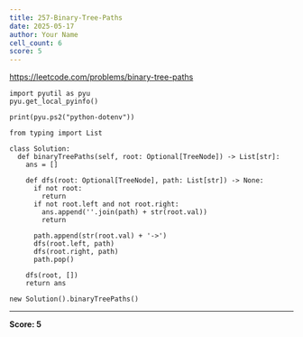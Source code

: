```yaml
---
title: 257-Binary-Tree-Paths
date: 2025-05-17
author: Your Name
cell_count: 6
score: 5
---
```


https://leetcode.com/problems/binary-tree-paths


```
import pyutil as pyu
pyu.get_local_pyinfo()
```


```
print(pyu.ps2("python-dotenv"))
```


```
from typing import List
```


```
class Solution:
  def binaryTreePaths(self, root: Optional[TreeNode]) -> List[str]:
    ans = []

    def dfs(root: Optional[TreeNode], path: List[str]) -> None:
      if not root:
        return
      if not root.left and not root.right:
        ans.append(''.join(path) + str(root.val))
        return

      path.append(str(root.val) + '->')
      dfs(root.left, path)
      dfs(root.right, path)
      path.pop()

    dfs(root, [])
    return ans
```


```
new Solution().binaryTreePaths()
```


---
**Score: 5**